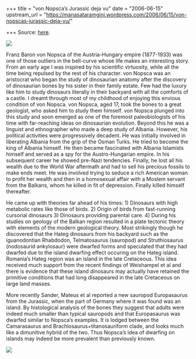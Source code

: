 +++
title = "von Nopsca’s Jurassic deja vu"
date = "2006-06-15"
upstream_url = "https://manasataramgini.wordpress.com/2006/06/15/von-nopscas-jurassic-deja-vu/"

+++
Source: [here](https://manasataramgini.wordpress.com/2006/06/15/von-nopscas-jurassic-deja-vu/).



[![](https://i2.wp.com/photos1.blogger.com/blogger/2010/410/320/Nopsca.jpg)](http://photos1.blogger.com/blogger/2010/410/1600/Nopsca.jpg)

Franz Baron von Nopsca of the Austria-Hungary empire (1877-1933) was one of those outliers in the bell-curve whose life makes an interesting story. From an early age I was inspired by his scientific virtuosity, while all the time being repulsed by the rest of his character. von Nopsca was an aristocrat who began the study of dinosaurian anatomy after the discovery of dinosaurian bones by his sister in their family estate. Few had the luxury like him to study dinosaurs literally in their backyard with all the comforts of a castle. I dreamt through most of my childhood of enjoying this envious condition of von Nopsca. von Nopsca, aged 17, took the bones to a great geologist, who asked him to study them himself. von Nopsca plunged into this study and soon emerged as one of the foremost paleobiologists of his time with far-reaching ideas on dinosaurian evolution. Beyond this he was a linguist and ethnographer who made a deep study of Albania. However, his political activities were progressively decadent. He was initially involved in liberating Albania from the grip of the Osman Turks. He tried to become the king of Albania himself. He then became fascinated with Albania Islamists himself and served as a spy for the Austro-Hungarian empire. In his subsequent career he showed pre-Nazi tendencies. Finally, he lost all his wealth due to the World War aftermath and had to sell his precious fossils to make ends meet. He was involved trying to seduce a rich American woman to profit her wealth and then in a homosexual affair with a Moslem servant from the Balkans, whom he killed in fit of depression. Finally killed himself thereafter.

He came up with theories far ahead of his times: 1) Dinosaurs with high metabolic rates like those of birds. 2) Origin of birds from fast-running cursorial dinosaurs 3) Dinosaurs providing parental care. 4) During his studies on geology of the Balkan region resulted in a plate tectonic theory with elements of the modern geological theory. Most strikingly though he discovered that the Hateg dinosaurs from his backyard such as the iguanodontian Rhabdodon, Telmatosaurus (sauropod) and Struthiosaurus (nodosaurid ankylosaur) were dwarfed forms and speculated that they had dwarfed due to the island dwarfing effect occuring on the Hateg island. Romania’s Hateg region was an island in the late Cretaceous. This idea received much support from the recent findings of Weishampel et al and there is evidence that these island dinosaurs may actually have retained the primitive conditions that had long disappeared in the late Cretaceous on large land masses.

More recently Sander, Mateus et al reported a new sauropod Europasaurus from the Jurassic, when the part of Germany where it was found was an island. By histological analysis of the bones they suggest that adults were indeed much smaller than typical sauropods and that Europasaurus was dwarfed similar to Nopsca’s examples. It is lodged between the Camarasaurus and Brachiosaurus+titanosauriform clade, and looks much like a dimunitive hybrid of the two. Thus Nopsca’s idea of dwarfing on islands may indeed be more prevalent than previously known.

[![](https://i0.wp.com/photos1.blogger.com/blogger/2010/410/320/Europasaurus.jpg)](http://photos1.blogger.com/blogger/2010/410/1600/Europasaurus.jpg)

